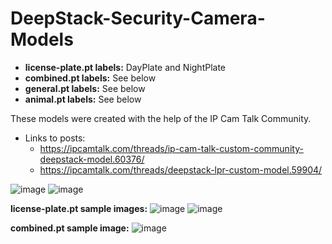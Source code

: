 # DeepStack-Security-Camera-Models

- **license-plate.pt labels:**
  DayPlate and NightPlate
- **combined.pt labels:**
See below
- **general.pt labels:**
See below
- **animal.pt labels:**
See below

These models were created with the help of the IP Cam Talk Community. 
- Links to posts: 
  - https://ipcamtalk.com/threads/ip-cam-talk-custom-community-deepstack-model.60376/
  - https://ipcamtalk.com/threads/deepstack-lpr-custom-model.59904/

![image](https://user-images.githubusercontent.com/36526272/146625804-3b2bcc22-2d92-4528-809c-265ac8365097.png)
![image](https://user-images.githubusercontent.com/36526272/146621482-3f4c27bf-51de-4b46-97ff-bf1b9f5c5e53.png)

**license-plate.pt sample images:**
![image](https://user-images.githubusercontent.com/36526272/146625657-0fdc015e-d22e-4828-abd9-17eade39fde0.png)
![image](https://user-images.githubusercontent.com/36526272/146625686-8167cec9-bd32-45dc-aaf8-506111d9ab08.png)

**combined.pt sample image:**
![image](https://user-images.githubusercontent.com/36526272/146829344-81bdccba-1074-4f4f-b136-40ca4be2de64.png)
